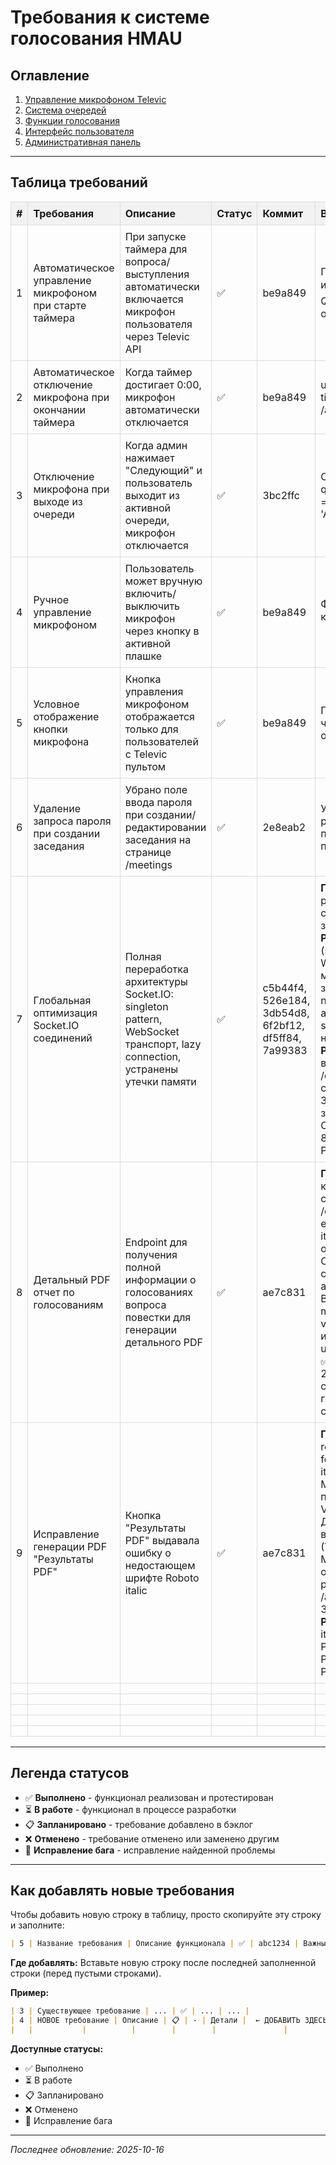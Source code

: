 # Требования к системе голосования HMAU

<style>
table {
  border-collapse: collapse;
  width: 100%;
}
th, td {
  border: 1px solid #ddd;
  padding: 8px;
  text-align: left;
}
th {
  background-color: #f2f2f2;
}
</style>

## Оглавление

1. [Управление микрофоном Televic](#управление-микрофоном-televic)
2. [Система очередей](#система-очередей)
3. [Функции голосования](#функции-голосования)
4. [Интерфейс пользователя](#интерфейс-пользователя)
5. [Административная панель](#административная-панель)

---

## Таблица требований

| # | Требования | Описание | Статус | Коммит | Важные детали |
|---|-----------|----------|--------|--------|---------------|
| 1 | Автоматическое управление микрофоном при старте таймера | При запуске таймера для вопроса/выступления автоматически включается микрофон пользователя через Televic API | ✅ | be9a849 | Проверка televicExternalId, иконки 🔊/🔇, работает для QUESTION и SPEECH очередей |
| 2 | Автоматическое отключение микрофона при окончании таймера | Когда таймер достигает 0:00, микрофон автоматически отключается | ✅ | be9a849 | useEffect отслеживает timeLeft === 0, API /api/televic/microphone/toggle |
| 3 | Отключение микрофона при выходе из очереди | Когда админ нажимает "Следующий" и пользователь выходит из активной очереди, микрофон отключается | ✅ | 3bc2ffc | Отслеживает questionEntry/speechEntry === null или status !== 'ACTIVE' |
| 4 | Ручное управление микрофоном | Пользователь может вручную включить/выключить микрофон через кнопку в активной плашке | ✅ | be9a849 | Функция handleMicToggle, кнопка 🔊/🔇 в UI |
| 5 | Условное отображение кнопки микрофона | Кнопка управления микрофоном отображается только для пользователей с Televic пультом | ✅ | be9a849 | Проверка hasTelevicLink через /api/users/:id, кнопки очереди видны всем |
| 6 | Удаление запроса пароля при создании заседания | Убрано поле ввода пароля при создании/редактировании заседания на странице /meetings | ✅ | 2e8eab2 | Удалено состояние password, поле input и параметр в onSubmit. API не проверяет пароль. |
| 7 | Глобальная оптимизация Socket.IO соединений | Полная переработка архитектуры Socket.IO: singleton pattern, WebSocket транспорт, lazy connection, устранены утечки памяти | ✅ | c5b44f4, 526e184, 3db54d8, 6f2bf12, df5ff84, 7a99383 | **Проблема**: 5+ socket.io polling соединений на всех страницах, медленная загрузка (~2000 мс). **Решение**: Singleton socket (src/utils/socket.js) с WebSocket транспортом, мемоизация userId, удалена зависимость navigate/activeTab, autoConnect:false + socket.connect() только в нужных компонентах. **Результат**: ✅ 1 WebSocket вместо 5+ polling. ✅ /divisions и другие статичные страницы: 0 соединений. ✅ Значительное ускорение загрузки - "всё летает!". ✅ Снижена нагрузка на сервер. 8 компонентов обновлено, PM2 перезапущен. |
| 8 | Детальный PDF отчет по голосованиям | Endpoint для получения полной информации о голосованиях вопроса повестки для генерации детального PDF | ✅ | ae7c831 | **Проблема**: 404 ошибка при клике "Детальный PDF" на странице /console/meeting/115 - endpoint GET /api/agenda-items/:id/detailed-votes отсутствовал. **Решение**: Скопирован endpoint из старого проекта voting-app в api/root/agenda-items.cjs. Возвращает: agendaItem, meeting (с divisions и users), voteResults (с индивидуальными votes и user), participants. **Результат**: ✅ Endpoint работает (HTTP 200). ✅ Возвращает полную структуру для PDF генерации. ✅ Совместим со старым форматом. |
| 9 | Исправление генерации PDF "Результаты PDF" | Кнопка "Результаты PDF" выдавала ошибку о недостающем шрифте Roboto italic | ✅ | ae7c831 | **Проблема**: Error "Could not resolve font for Roboto, fontWeight 400, fontStyle italic" при генерации PDF. MeetingResultsPDFButton не передавал participants в VoteResultsPDF. **Решение**: 1) Добавлен Roboto italic шрифт в Font.register() (VoteResultsPDF.jsx). 2) MeetingResultsPDFButton обновлен для загрузки participants через /api/meetings/:id/participants. 3) Frontend пересобран. **Результат**: ✅ Шрифт Roboto italic зарегистрирован. ✅ Participants передаются в PDF. ✅ Кнопка "Результаты PDF" работает корректно. |
|   |           |          |        |        |               |
|   |           |          |        |        |               |
|   |           |          |        |        |               |
|   |           |          |        |        |               |
|   |           |          |        |        |               |

---

## Легенда статусов

- ✅ **Выполнено** - функционал реализован и протестирован
- ⏳ **В работе** - функционал в процессе разработки
- 📋 **Запланировано** - требование добавлено в бэклог
- ❌ **Отменено** - требование отменено или заменено другим
- 🐛 **Исправление бага** - исправление найденной проблемы

---

## Как добавлять новые требования

Чтобы добавить новую строку в таблицу, просто скопируйте эту строку и заполните:

```markdown
| 5 | Название требования | Описание функционала | ✅ | abc1234 | Важные детали |
```

**Где добавлять:** Вставьте новую строку после последней заполненной строки (перед пустыми строками).

**Пример:**
```markdown
| 3 | Существующее требование | ... | ✅ | ... | ... |
| 4 | НОВОЕ требование | Описание | 📋 | - | Детали |  ← ДОБАВИТЬ ЗДЕСЬ
|   |           |          |        |        |               |
```

**Доступные статусы:**
- ✅ Выполнено
- ⏳ В работе
- 📋 Запланировано
- ❌ Отменено
- 🐛 Исправление бага

---

*Последнее обновление: 2025-10-16*
